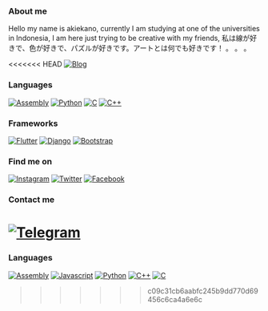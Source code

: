 ### About me

Hello my name is akiekano, currently I am studying at one of the universities in Indonesia, I am here just trying to be creative with my friends, 私は線が好きで、色が好きで、パズルが好きです。アートとは何でも好きです！ 。 。 。

<<<<<<< HEAD
[![Blog](https://img.shields.io/badge/Iyankdesu.github.io-364f6b?style=for-the-badge)](https://akiekano.github.io/)

### Languages
[![Assembly](https://img.shields.io/badge/Assembly-x86_64-FF00FF?style=for-the-badge)](#)
[![Python](https://img.shields.io/badge/Python-ffde7d?style=for-the-badge)](#)
[![C](https://img.shields.io/badge/C-f9f7f7?style=for-the-badge)](#)
[![C++](https://img.shields.io/badge/C++-6295cb?style=for-the-badge)]()

### Frameworks
[![Flutter](https://img.shields.io/badge/Linux-ffd460?style=for-the-badge)](https://manjarolinux.org/)
[![Django](https://img.shields.io/badge/Bash-444f5a?style=for-the-badge)](https://www.gnu.org/software/bash/)
[![Bootstrap](https://img.shields.io/badge/Git-e84545?style=for-the-badge)](https://git-scm.com/)

### Find me on
[![Instagram](https://img.shields.io/badge/Instagram-fb929e?style=for-the-badge)](https://instagram.com/akiekano)
[![Twitter](https://img.shields.io/badge/Twitter-00a8cc?style=for-the-badge)](https://twitter.com/im_fernanda)
[![Facebook](https://img.shields.io/badge/Facebook-f9f7f7?style=for-the-badge)](https://facebook.com/naiterutoki)

### Contact me
[![Telegram](https://img.shields.io/badge/Telegram-0dceda?style=for-the-badge)](https://t.me/akiekano)
=======
### Languages					
[![Assembly](https://img.shields.io/badge/Assembly-x86_64-FF00FF?style=for-the-badge)](#)
[![Javascript](https://img.shields.io/badge/Javascript-FF00FF?style=for-the-badge)](#)
[![Python](https://img.shields.io/badge/Python-FF00FF?style=for-the-badge)](#)
[![C++](https://img.shields.io/badge/C++-FF00FF?style=for-the-badge)](#)
[![C](https://img.shields.io/badge/C-FF00FF?style=for-the-badge)](#)
>>>>>>> c09c31cb6aabfc245b9dd770d69456c6ca4a6e6c
